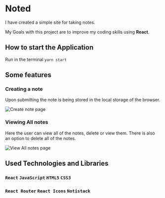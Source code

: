 # Noted
I have created a simple site for taking notes. 

My Goals with this project are to improve my coding skills using **React**.

## How to start the Application 
Run in the terminal `yarn start`

## Some features
### Creating a note
Upon submitting the note is being stored in the local storage of the browser.

![Create note page](https://i.imgur.com/XaztPDm.png)


### Viewing All notes
Here the user can view all of the notes, delete or view them. There is also an option to delete all of the notes.

![View All notes page](https://i.imgur.com/822dlLI.png)




## Used Technologies and Libraries 
### `React` `JavaScript` `HTML5` `CSS3`  
### `React Router` `React Icons` `Notistack`

